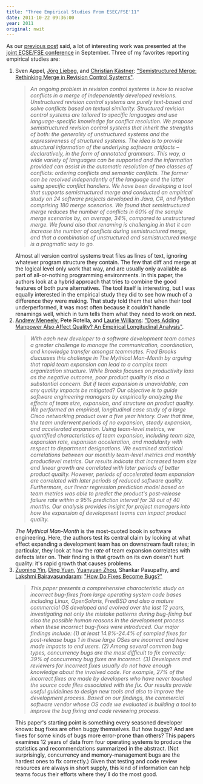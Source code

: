 ```yaml
---
title: "Three Empirical Studies From ESEC/FSE'11"
date: 2011-10-22 09:36:00
year: 2011
original: nwit
---
```

<p>As our <a href="http://www.neverworkintheory.org/?p=185">previous post</a> said, a lot of interesting work was presented at the <a href="http://2011.esec-fse.org/">joint ECSE/FSE conference</a> in September. Three of my favorites reporting empirical studies are:</p>
<ol>
  <li>Sven Appel, <a href="http://www.infosun.fim.uni-passau.de/cl/staff/liebig/">J&ouml;rg Liebeg</a>, and <a href="http://www.uni-marburg.de/fb12/ps/team/kaestner?language_sync=1">Christian K&auml;stner</a>: <a href="http://www.infosun.fim.uni-passau.de/cl/publications/docs/FSE2011.pdf">"Semistructured Merge: Rethinking Merge in Revision Control Systems"</a>.
<blockquote><em>An ongoing problem in revision control systems is how to resolve conflicts in a merge of independently developed revisions. Unstructured revision control systems are purely text-based and solve conflicts based on textual similarity. Structured revision control systems are tailored to specific languages and use language-specific knowledge for conflict resolution. We propose semistructured revision control systems that inherit the strengths of both: the generality of unstructured systems and the expressiveness of structured systems. The idea is to provide structural information of the underlying software artifacts – declaratively, in the form of annotated grammars. This way, a wide variety of languages can be supported and the information provided can assist in the automatic resolution of two classes of conflicts: ordering conflicts and semantic conflicts. The former can be resolved independently of the language and the latter using specific conflict handlers. We have been developing a tool that supports semistructured merge and conducted an empirical study on 24 software projects developed in Java, C#, and Python comprising 180 merge scenarios. We found that semistructured merge reduces the number of conflicts in 60% of the sample merge scenarios by, on average, 34%, compared to unstructured merge. We found also that renaming is challenging in that it can increase the number of conflicts during semistructured merge, and that a combination of unstructured and semistructured merge is a pragmatic way to go.</em></blockquote>
Almost all version control systems treat files as lines of text, ignoring whatever program structure they contain. The few that diff and merge at the logical level only work that way, and are usually only available as part of all-or-nothing programming environments. In this paper, the authors look at a hybrid approach that tries to combine the good features of both pure alternatives. The tool itself is interesting, but I was equally interested in the empirical study they did to see how much of a difference they were making. That study told them that when their tool underperformed, it was most often because it couldn't handle renamings well, which in turn tells them what they need to work on next.</li>
  <li><a href="http://www4.ncsu.edu/~apmeneel/index.html">Andrew Meneely</a>, Pete Rotella, and <a href="http://collaboration.csc.ncsu.edu/laurie/">Laurie Williams</a>: <a href="http://www.se.rit.edu/~andy/papers/esec126-meneely.pdf">"Does Adding Manpower Also Affect Quality? An Empirical Longitudinal Analysis"</a>.
<blockquote><em>With each new developer to a software development team comes a greater challenge to manage the communication, coordination, and knowledge transfer amongst teammates. Fred Brooks discusses this challenge in <em>The Mythical Man-Month</em> by arguing that rapid team expansion can lead to a complex team organization structure. While Brooks focuses on productivity loss as the negative outcome, poor product quality is also a substantial concern. But if team expansion is unavoidable, can any quality impacts be mitigated? Our objective is to guide software engineering managers by empirically analyzing the effects of team size, expansion, and structure on product quality. We performed an empirical, longitudinal case study of a large Cisco networking product over a five year history. Over that time, the team underwent periods of no expansion, steady expansion, and accelerated expansion. Using team-level metrics, we quantified characteristics of team expansion, including team size, expansion rate, expansion acceleration, and modularity with respect to department designations. We examined statistical correlations between our monthly team-level metrics and monthly productlevel metrics. Our results indicate that increased team size and linear growth are correlated with later periods of better product quality. However, periods of accelerated team expansion are correlated with later periods of reduced software quality. Furthermore, our linear regression prediction model based on team metrics was able to predict the product's post-release failure rate within a 95% prediction interval for 38 out of 40 months. Our analysis provides insight for project managers into how the expansion of development teams can impact product quality.</em></blockquote>
<em>The Mythical Man-Month</em> is the most-quoted book in software engineering. Here, the authors test its central claim by looking at what effect expanding a development team has on downstream fault rates; in particular, they look at how the <em>rate</em> of team expansion correlates with defects later on. Their finding is that growth on its own doesn't hurt quality: it's rapid growth that causes problems.</li>
  <li><a href="http://opera.ucsd.edu/~zyin2/">Zuoning Yin</a>, <a href="http://www.cs.uiuc.edu/homes/dyuan3/Home.html">Ding Yuan</a>, <a href="http://cseweb.ucsd.edu/~yyzhou/">Yuanyuan Zhou</a>, Shankar Pasupathy, and <a href="http://pages.cs.wisc.edu/~laksh/">Lakshmi Bairavasundaram</a>: <a href="http://opera.ucsd.edu/~zyin2/fse11.pdf">"How Do Fixes Become Bugs?"</a>
<blockquote><em>This paper presents a comprehensive characteristic study on incorrect bug-fixes from large operating system code bases including Linux, OpenSolaris, FreeBSD and also a mature commercial OS developed and evolved over the last 12 years, investigating not only the mistake patterns during bug-fixing but also the possible human reasons in the development process when these incorrect bug-fixes were introduced. Our major findings include: (1) at least 14.8%-24.4% of sampled fixes for post-release bugs 1 in these large OSes are incorrect and have made impacts to end users. (2) Among several common bug types, concurrency bugs are the most difficult to fix correctly: 39% of concurrency bug fixes are incorrect. (3) Developers and reviewers for incorrect fixes usually do not have enough knowledge about the involved code. For example, 27% of the incorrect fixes are made by developers who have never touched the source code files associated with the fix. Our results provide useful guidelines to design new tools and also to improve the development process. Based on our findings, the commercial software vendor whose OS code we evaluated is building a tool to improve the bug fixing and code reviewing process.</em></blockquote>
This paper's starting point is something every seasoned developer knows: bug fixes are often buggy themselves. But how buggy? And are fixes for some kinds of bugs more error-prone than others? This papers examines 12 years of data from four operating systems to produce the statistics and recommendations summarized in the abstract. (Not surprisingly, concurrency and memory-management bugs are the hardest ones to fix correctly.) Given that testing and code review resources are always in short supply, this kind of information can help teams focus their efforts where they'll do the most good.</li>
</ol>
